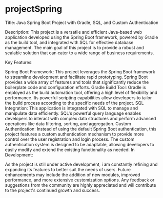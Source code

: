 # projectSpring
Title: Java Spring Boot Project with Gradle, SQL, and Custom Authentication

Description: This project is a versatile and efficient Java-based web application developed using the Spring Boot framework, powered by Gradle as the build tool, and integrated with SQL for effective database management. The main goal of this project is to provide a robust and scalable solution that can cater to a wide range of business requirements.

Key Features:

Spring Boot Framework: This project leverages the Spring Boot framework to streamline development and facilitate rapid prototyping. Spring Boot provides a wide array of features and tools that significantly reduce the boilerplate code and configuration efforts.
Gradle Build Tool: Gradle is employed as the build automation tool, offering a high level of flexibility and performance. Its powerful scripting capabilities allow developers to tailor the build process according to the specific needs of the project.
SQL Integration: This application is integrated with SQL to manage and manipulate data efficiently. SQL's powerful query language enables developers to interact with complex data structures and perform advanced operations like data filtering, sorting, and aggregation.
Custom Authentication: Instead of using the default Spring Boot authentication, this project features a custom authentication mechanism to provide more control over the user registration and login process. The custom authentication system is designed to be adaptable, allowing developers to easily modify and extend the existing functionality as needed.
In Development:

As the project is still under active development, i am constantly refining and expanding its features to better suit the needs of users. Future enhancements may include the addition of new modules, improved performance, and more extensive customization options. Any feedback or suggestions from the community are highly appreciated and will contribute to the project's continued growth and success.

